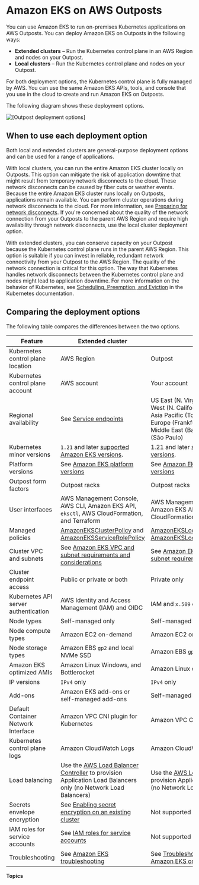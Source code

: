 # Amazon EKS on AWS Outposts<a name="eks-outposts"></a>

You can use Amazon EKS to run on\-premises Kubernetes applications on AWS Outposts\. You can deploy Amazon EKS on Outposts in the following ways:
+ **Extended clusters** – Run the Kubernetes control plane in an AWS Region and nodes on your Outpost\.
+ **Local clusters** – Run the Kubernetes control plane and nodes on your Outpost\.

For both deployment options, the Kubernetes control plane is fully managed by AWS\. You can use the same Amazon EKS APIs, tools, and console that you use in the cloud to create and run Amazon EKS on Outposts\.

The following diagram shows these deployment options\.

![\[Outpost deployment options\]](http://docs.aws.amazon.com/eks/latest/userguide/images/outposts-deployment-options.png)

## When to use each deployment option<a name="outposts-overview-when-deployment-options"></a>

Both local and extended clusters are general\-purpose deployment options and can be used for a range of applications\. 

With local clusters, you can run the entire Amazon EKS cluster locally on Outposts\. This option can mitigate the risk of application downtime that might result from temporary network disconnects to the cloud\. These network disconnects can be caused by fiber cuts or weather events\. Because the entire Amazon EKS cluster runs locally on Outposts, applications remain available\. You can perform cluster operations during network disconnects to the cloud\. For more information, see [Preparing for network disconnects](eks-outposts-network-disconnects.md)\. If you're concerned about the quality of the network connection from your Outposts to the parent AWS Region and require high availability through network disconnects, use the local cluster deployment option\.

With extended clusters, you can conserve capacity on your Outpost because the Kubernetes control plane runs in the parent AWS Region\. This option is suitable if you can invest in reliable, redundant network connectivity from your Outpost to the AWS Region\. The quality of the network connection is critical for this option\. The way that Kubernetes handles network disconnects between the Kubernetes control plane and nodes might lead to application downtime\. For more information on the behavior of Kubernetes, see [Scheduling, Preemption, and Eviction](https://kubernetes.io/docs/concepts/scheduling-eviction/) in the Kubernetes documentation\.

## Comparing the deployment options<a name="outposts-overview-comparing-deployment-options"></a>

The following table compares the differences between the two options\.


| Feature | Extended cluster | Local cluster | 
| --- | --- | --- | 
|  Kubernetes control plane location  | AWS Region | Outpost | 
|  Kubernetes control plane account  | AWS account | Your account | 
| Regional availability | See [Service endpoints](https://docs.aws.amazon.com/general/latest/gr/eks.html#eks_region) | US East \(N\. Virginia\), US East \(Ohio\), US West \(N\. California\), US West \(Oregon\), Asia Pacific \(Tokyo\), Asia Pacific \(Seoul\), Europe \(Frankfurt\), Europe \(London\), Middle East \(Bahrain\), and South America \(São Paulo\) | 
| Kubernetes minor versions | `1.21` and later [supported Amazon EKS versions](kubernetes-versions.md)\. | 1\.21 and later [supported Amazon EKS versions](kubernetes-versions.md)\. | 
| Platform versions | See [Amazon EKS platform versions](platform-versions.md) | See [Amazon EKS local cluster platform versions](eks-outposts-platform-versions.md) | 
| Outpost form factors | Outpost racks | Outpost racks | 
| User interfaces | AWS Management Console, AWS CLI, Amazon EKS API, `eksctl`, AWS CloudFormation, and Terraform | AWS Management Console, AWS CLI, Amazon EKS API, eksctl, AWS CloudFormation, and Terraform | 
| Managed policies | [AmazonEKSClusterPolicy](security-iam-awsmanpol.md#security-iam-awsmanpol-AmazonEKSClusterPolicy) and [AmazonEKSServiceRolePolicy](security-iam-awsmanpol.md#security-iam-awsmanpol-AmazonEKSServiceRolePolicy) | [AmazonEKSLocalOutpostClusterPolicy](security-iam-awsmanpol.md#security-iam-awsmanpol-AmazonEKSLocalOutpostClusterPolicy) and [AmazonEKSLocalOutpostServiceRolePolicy](security-iam-awsmanpol.md#security-iam-awsmanpol-AmazonEKSLocalOutpostServiceRolePolicy) | 
| Cluster VPC and subnets | See [Amazon EKS VPC and subnet requirements and considerations](network_reqs.md) | See [Amazon EKS local cluster VPC and subnet requirements and considerations](eks-outposts-vpc-subnet-requirements.md) | 
| Cluster endpoint access | Public or private or both | Private only | 
| Kubernetes API server authentication | AWS Identity and Access Management \(IAM\) and OIDC | IAM and `x.509` certificates | 
| Node types | Self\-managed only | Self\-managed only | 
| Node compute types | Amazon EC2 on\-demand | Amazon EC2 on\-demand | 
| Node storage types | Amazon EBS `gp2` and local NVMe SSD | Amazon EBS `gp2` and local NVMe SSD | 
| Amazon EKS optimized AMIs | Amazon Linux Windows, and Bottlerocket | Amazon Linux only | 
| IP versions | `IPv4` only | `IPv4` only | 
| Add\-ons | Amazon EKS add\-ons or self\-managed add\-ons | Self\-managed add\-ons only | 
| Default Container Network Interface | Amazon VPC CNI plugin for Kubernetes | Amazon VPC CNI plugin for Kubernetes | 
| Kubernetes control plane logs | Amazon CloudWatch Logs |  Amazon CloudWatch Logs  | 
| Load balancing | Use the [AWS Load Balancer Controller](aws-load-balancer-controller.md) to provision Application Load Balancers only \(no Network Load Balancers\) | Use the [AWS Load Balancer Controller](aws-load-balancer-controller.md) to provision Application Load Balancers only \(no Network Load Balancers\) | 
| Secrets envelope encryption | See [Enabling secret encryption on an existing cluster](enable-kms.md) | Not supported | 
| IAM roles for service accounts | See [IAM roles for service accounts](iam-roles-for-service-accounts.md) | Not supported | 
| Troubleshooting | See [Amazon EKS troubleshooting](troubleshooting.md) | See [Troubleshooting local clusters for Amazon EKS on AWS Outposts](eks-outposts-troubleshooting.md) | 

**Topics**